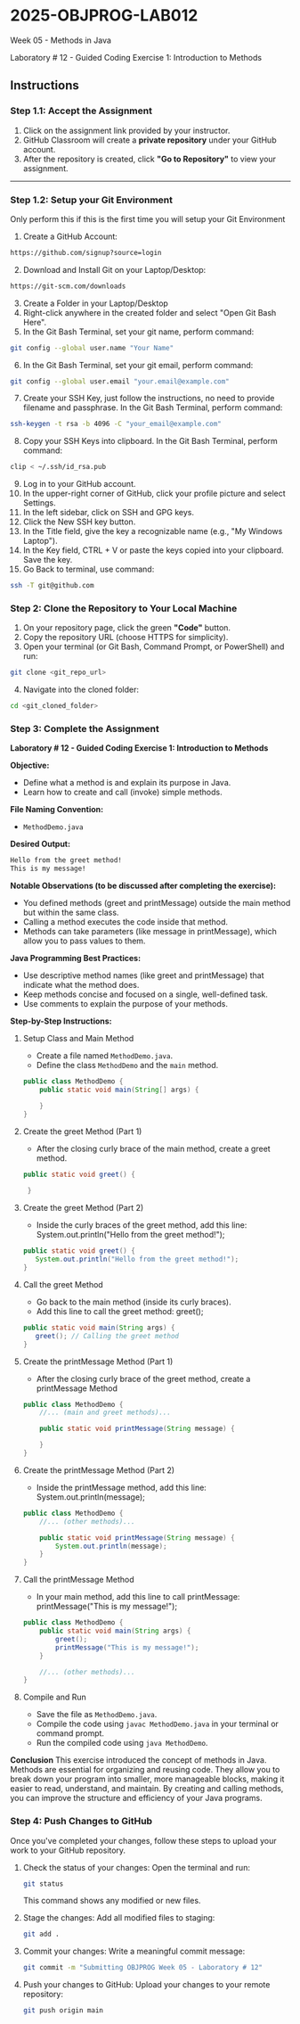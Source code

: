 # **2025-OBJPROG-LAB012**
Week 05 - Methods in Java

Laboratory # 12 - Guided Coding Exercise 1: Introduction to Methods

## **Instructions**

### **Step 1.1: Accept the Assignment**

   1. Click on the assignment link provided by your instructor.
   2. GitHub Classroom will create a **private repository** under your GitHub account.
   3. After the repository is created, click **"Go to Repository"** to view your assignment.

---

### **Step 1.2: Setup your Git Environment**
Only perform this if this is the first time you will setup your Git Environment

   1. Create a GitHub Account:
   ```bash
   https://github.com/signup?source=login
   ```
      
   2. Download and Install Git on your Laptop/Desktop:
   ```bash
   https://git-scm.com/downloads
   ```
   
   3. Create a Folder in your Laptop/Desktop
   4. Right-click anywhere in the created folder and select "Open Git Bash Here".
   5. In the Git Bash Terminal, set your git name, perform command:
   ```bash
   git config --global user.name "Your Name"
   ```
   
   6. In the Git Bash Terminal, set your git email, perform command:
   ```bash
   git config --global user.email "your.email@example.com"
   ```
   
   7. Create your SSH Key, just follow the instructions, no need to provide filename and passphrase. In the Git Bash Terminal, perform command:
   ```bash
   ssh-keygen -t rsa -b 4096 -C "your_email@example.com"
   ```
   
   8. Copy your SSH Keys into clipboard. In the Git Bash Terminal, perform command:
   ```bash
   clip < ~/.ssh/id_rsa.pub
   ```
   
   9. Log in to your GitHub account.
   10. In the upper-right corner of GitHub, click your profile picture and select Settings.
   11. In the left sidebar, click on SSH and GPG keys.
   12. Click the New SSH key button.
   13. In the Title field, give the key a recognizable name (e.g., "My Windows Laptop").
   14. In the Key field, CTRL + V or paste the keys copied into your clipboard. Save the key.
   15. Go Back to terminal, use command:
   ```bash
   ssh -T git@github.com
   ```

### **Step 2: Clone the Repository to Your Local Machine**

   1. On your repository page, click the green **"Code"** button.
   2. Copy the repository URL (choose HTTPS for simplicity).
   3. Open your terminal (or Git Bash, Command Prompt, or PowerShell) and run:
   
   ```bash
   git clone <git_repo_url>
   ```
   
   4. Navigate into the cloned folder:
   
   ```bash
   cd <git_cloned_folder>
   ```

### **Step 3: Complete the Assignment**

**Laboratory # 12 - Guided Coding Exercise 1: Introduction to Methods**

   **Objective:**
   - Define what a method is and explain its purpose in Java.
   - Learn how to create and call (invoke) simple methods.

   **File Naming Convention:**
   - `MethodDemo.java`

   **Desired Output:**
   ```txt
   Hello from the greet method!
   This is my message!
   ```

   **Notable Observations (to be discussed after completing the exercise):**
   - You defined methods (greet and printMessage) outside the main method but within the same class.
   - Calling a method executes the code inside that method.
   - Methods can take parameters (like message in printMessage), which allow you to pass values to them.

   **Java Programming Best Practices:**
   - Use descriptive method names (like greet and printMessage) that indicate what the method does.
   - Keep methods concise and focused on a single, well-defined task.
   - Use comments to explain the purpose of your methods.
      
   **Step-by-Step Instructions:**

   1. Setup Class and Main Method
      - Create a file named `MethodDemo.java`.
      - Define the class `MethodDemo` and the `main` method.
      ```Java      
      public class MethodDemo {
          public static void main(String[] args) {
      
          }
      }
      ```
            
   2. Create the greet Method (Part 1)
      - After the closing curly brace of the main method, create a greet method.
      ```Java
      public static void greet() {
   
       }
      ```

   3. Create the greet Method (Part 2)
      - Inside the curly braces of the greet method, add this line: System.out.println("Hello from the greet method!");
      ```Java
      public static void greet() {
         System.out.println("Hello from the greet method!"); 
      }
      ```

   4. Call the greet Method
      - Go back to the main method (inside its curly braces).
      - Add this line to call the greet method: greet();
      ```Java
      public static void main(String args) {
         greet(); // Calling the greet method
      }
      ```

   5. Create the printMessage Method (Part 1)
      - After the closing curly brace of the greet method, create a printMessage Method
      ```Java
      public class MethodDemo {
          //... (main and greet methods)...
      
          public static void printMessage(String message) {
      
          }
      }
      ```

   6. Create the printMessage Method (Part 2)
      - Inside the printMessage method, add this line: System.out.println(message);
      ```Java
      public class MethodDemo {
          //... (other methods)...
      
          public static void printMessage(String message) {
              System.out.println(message);
          }
      }
      ```

   7. Call the printMessage Method
      - In your main method, add this line to call printMessage: printMessage("This is my message!");
      ```Java
      public class MethodDemo {
          public static void main(String args) {
              greet();
              printMessage("This is my message!");
          }
      
          //... (other methods)...
      }
      ```

   8. Compile and Run
       - Save the file as `MethodDemo.java`.
       - Compile the code using `javac MethodDemo.java` in your terminal or command prompt.
       - Run the compiled code using `java MethodDemo`.

   **Conclusion**
   This exercise introduced the concept of methods in Java. Methods are essential for organizing and reusing code. They allow you to break down your program into smaller, more manageable blocks, making it easier to read, understand, and maintain. By creating and calling methods, you can improve the structure and efficiency of your Java programs.

### **Step 4: Push Changes to GitHub**
Once you've completed your changes, follow these steps to upload your work to your GitHub repository.

1. Check the status of your changes:
   Open the terminal and run:
   
   ```bash
   git status
   ```
   This command shows any modified or new files.
   
2. Stage the changes:
   Add all modified files to staging:
   
   ```bash
   git add .
   ```
   
3. Commit your changes:
   Write a meaningful commit message:
   
   ```bash
   git commit -m "Submitting OBJPROG Week 05 - Laboratory # 12"
   ```
   
4. Push your changes to GitHub:
   Upload your changes to your remote repository:
   
   ```bash
   git push origin main
   ```
